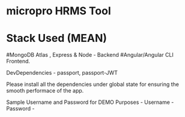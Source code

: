# micropro HRMS Tool
# Stack Used (MEAN)

#MongoDB Atlas , Express & Node - Backend
#Angular/Angular CLI Frontend. 


DevDependencies -
passport,
passport-JWT

Please install all the dependencies under global state for ensuring the smooth performace of the app.

Sample Username and Password for DEMO Purposes -
Username -
Password - 


